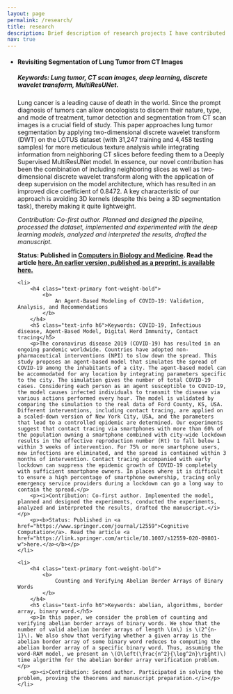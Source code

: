 ```yaml
---
layout: page
permalink: /research/
title: research
description: Brief description of research projects I have contributed to.
nav: true
---
```


<ul>
	<li>
		<h4 class="text-primary font-weight-bold">
			<b>
				Revisiting Segmentation of Lung Tumor from CT Images
			</b>
		</h4>
		<h5 class="text-info h6">Keywords: Lung tumor, CT scan images, deep learning, discrete wavelet transform, MultiResUNet.</h5>
		<p>Lung cancer is a leading cause of death in the world. Since the prompt diagnosis of tumors can allow oncologists to discern their nature, type, and mode of treatment, tumor detection and segmentation from CT scan images is a crucial field of study. This paper approaches lung tumor segmentation by applying two-dimensional discrete wavelet transform (DWT) on the LOTUS dataset (with 31,247 training and 4,458 testing samples) for more meticulous texture analysis while integrating information from neighboring CT slices before feeding them to a Deeply Supervised MultiResUNet model. In essence, our novel contribution has been the combination of including neighboring slices as well as two-dimensional discrete wavelet transform along with the application of deep supervision on the model architecture, which has resulted in an improved dice coefficient of 0.8472. A key characteristic of our approach is avoiding 3D kernels (despite this being a 3D segmentation task), thereby making it quite lightweight.</p>
		<p><i>Contribution: Co-first author. Planned and designed the pipeline, processed the dataset, implemented and experimented with the deep learning models, analyzed and interpreted the results, drafted the manuscript.</i></p>
		<p><b>Status: Published in <a href="https://www.journals.elsevier.com/computers-in-biology-and-medicine">Computers in Biology and Medicine</a>. Read the article <a href="https://www.sciencedirect.com/science/article/abs/pii/S0010482522001779">here. An earlier version, published as a preprint, is available <a href="https://arxiv.org/pdf/2111.09262.pdf">here.</a></b></p>
	</li>

	<li>
		<h4 class="text-primary font-weight-bold">
			<b>
				An Agent-Based Modeling of COVID-19: Validation, Analysis, and Recommendations
			</b>
		</h4>
		<h5 class="text-info h6">Keywords: COVID-19, Infectious disease, Agent-Based Model, Digital Herd Immunity, Contact tracing</h5>
		<p>The coronavirus disease 2019 (COVID-19) has resulted in an ongoing pandemic worldwide. Countries have adopted non-pharmaceutical interventions (NPI) to slow down the spread. This study proposes an agent-based model that simulates the spread of COVID-19 among the inhabitants of a city. The agent-based model can be accommodated for any location by integrating parameters specific to the city. The simulation gives the number of total COVID-19 cases. Considering each person as an agent susceptible to COVID-19, the model causes infected individuals to transmit the disease via various actions performed every hour. The model is validated by comparing the simulation to the real data of Ford County, KS, USA. Different interventions, including contact tracing, are applied on a scaled-down version of New York City, USA, and the parameters that lead to a controlled epidemic are determined. Our experiments suggest that contact tracing via smartphones with more than 60% of the population owning a smartphone combined with city-wide lockdown results in the effective reproduction number (Rt) to fall below 1 within 3 weeks of intervention. For 75% or more smartphone users, new infections are eliminated, and the spread is contained within 3 months of intervention. Contact tracing accompanied with early lockdown can suppress the epidemic growth of COVID-19 completely with sufficient smartphone owners. In places where it is difficult to ensure a high percentage of smartphone ownership, tracing only emergency service providers during a lockdown can go a long way to contain the spread.</p>
		<p><i>Contribution: Co-first author. Implemented the model, planned and designed the experiments, conducted the experiments, analyzed and interpreted the results, drafted the manuscript.</i></p>
		<p><b>Status: Published in <a href="https://www.springer.com/journal/12559">Cognitive Computation</a>. Read the article <a href="https://link.springer.com/article/10.1007/s12559-020-09801-w">here.</a></b></p>
	</li>
	
	<li>
		<h4 class="text-primary font-weight-bold">
			<b>
				Counting and Verifying Abelian Border Arrays of Binary Words
			</b>
		</h4>
		<h5 class="text-info h6">Keywords: abelian, algorithms, border array, binary word.</h5>
		<p>In this paper, we consider the problem of counting and verifying abelian border arrays of binary words. We show that the number of valid abelian border arrays of length \(n\) is \(2^{n-1}\). We also show that verifying whether a given array is the abelian border array of some binary word reduces to computing the abelian border array of a specific binary word. Thus, assuming the word-RAM model, we present an \(O\left(\frac{n^2}{\log^2n}\right)\) time algorithm for the abelian border array verification problem.</p>
		<p><i>Contribution: Second author. Participated in solving the problem, proving the theorems and manuscript preparation.</i></p>
	</li>
</ul>